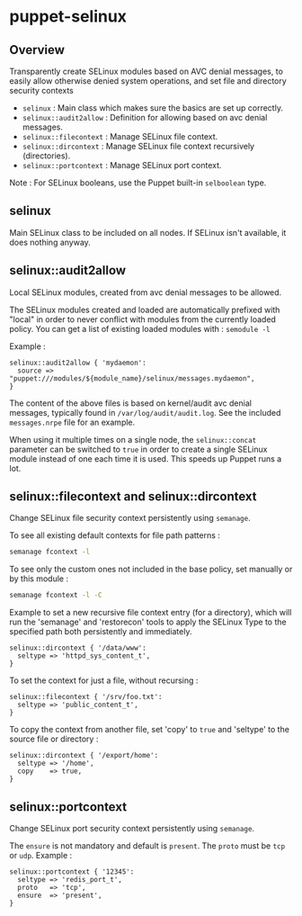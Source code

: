 # puppet-selinux

## Overview

Transparently create SELinux modules based on AVC denial messages, to easily
allow otherwise denied system operations, and set file and directory security contexts

* `selinux` : Main class which makes sure the basics are set up correctly.
* `selinux::audit2allow` : Definition for allowing based on avc denial messages.
* `selinux::filecontext` : Manage SELinux file context.
* `selinux::dircontext` : Manage SELinux file context recursively (directories).
* `selinux::portcontext` : Manage SELinux port context.

Note : For SELinux booleans, use the Puppet built-in `selboolean` type.


## selinux

Main SELinux class to be included on all nodes. If SELinux isn't available,
it does nothing anyway.


## selinux::audit2allow

Local SELinux modules, created from avc denial messages to be allowed.

The SELinux modules created and loaded are automatically prefixed with "local"
in order to never conflict with modules from the currently loaded policy.
You can get a list of existing loaded modules with : `semodule -l`

Example :

```puppet
selinux::audit2allow { 'mydaemon':
  source => "puppet:///modules/${module_name}/selinux/messages.mydaemon",
}
```

The content of the above files is based on kernel/audit avc denial messages,
typically found in `/var/log/audit/audit.log`.
See the included `messages.nrpe` file for an example.

When using it multiple times on a single node, the `selinux::concat` parameter
can be switched to `true` in order to create a single SELinux module instead
of one each time it is used. This speeds up Puppet runs a lot.


## selinux::filecontext and selinux::dircontext

Change SELinux file security context persistently using `semanage`.

To see all existing default contexts for file path patterns :

```bash
semanage fcontext -l
```

To see only the custom ones not included in the base policy, set manually or
by this module :

```bash
semanage fcontext -l -C
```

Example to set a new recursive file context entry (for a directory), which
will run the 'semanage' and 'restorecon' tools to apply the SELinux Type to
the specified path both persistently and immediately.

```puppet
selinux::dircontext { '/data/www':
  seltype => 'httpd_sys_content_t',
}
```

To set the context for just a file, without recursing :

```puppet
selinux::filecontext { '/srv/foo.txt':
  seltype => 'public_content_t',
}
```

To copy the context from another file, set 'copy' to `true` and 'seltype' to
the source file or directory :

```puppet
selinux::dircontext { '/export/home':
  seltype => '/home',
  copy    => true,
}
```

## selinux::portcontext

Change SELinux port security context persistently using `semanage`.

The `ensure` is not mandatory and default is `present`.
The `proto` must be `tcp` or `udp`. Example :
```
selinux::portcontext { '12345':
  seltype => 'redis_port_t',
  proto   => 'tcp',
  ensure  => 'present',
}
```

